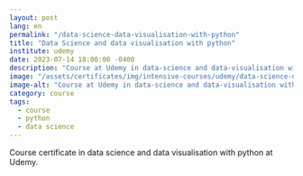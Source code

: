 ```yaml
---
layout: post
lang: en
permalink: "/data-science-data-visualisation-with-python"
title: "Data Science and data visualisation with python"
institute: udemy
date: 2023-07-14 18:00:00 -0400
description: "Course at Udemy in data-science and data-visualisation with python."
image: "/assets/certificates/img/intensive-courses/udemy/data-science-data-visualisation-with-python.jpg"
image-alt: "Course at Udemy in data-science and data-visualisation with python certificate."
category: course
tags:
  - course
  - python
  - data science
---
```


Course certificate in data science and data visualisation with python at Udemy.

